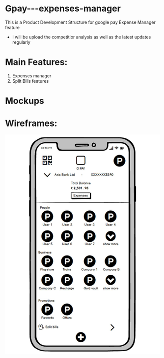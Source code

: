 # Gpay---expenses-manager
This is a Product Development Structure for google pay Expense Manager feature

- I will be upload the competitior analysis as well as the latest updates regularly

# Main Features:
1. Expenses manager
2. Split Bills features


# Mockups

# Wireframes:

![](./Mockups%20Final-page-001.jpg)
